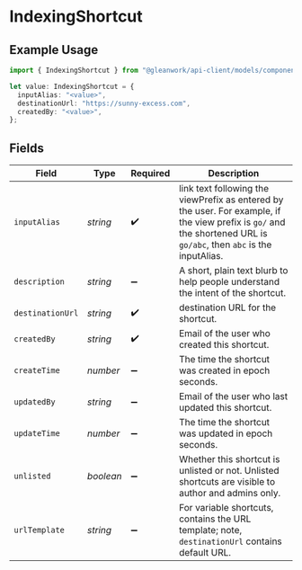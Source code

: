 # IndexingShortcut

## Example Usage

```typescript
import { IndexingShortcut } from "@gleanwork/api-client/models/components";

let value: IndexingShortcut = {
  inputAlias: "<value>",
  destinationUrl: "https://sunny-excess.com",
  createdBy: "<value>",
};
```

## Fields

| Field                                                                                                                                                                | Type                                                                                                                                                                 | Required                                                                                                                                                             | Description                                                                                                                                                          |
| -------------------------------------------------------------------------------------------------------------------------------------------------------------------- | -------------------------------------------------------------------------------------------------------------------------------------------------------------------- | -------------------------------------------------------------------------------------------------------------------------------------------------------------------- | -------------------------------------------------------------------------------------------------------------------------------------------------------------------- |
| `inputAlias`                                                                                                                                                         | *string*                                                                                                                                                             | :heavy_check_mark:                                                                                                                                                   | link text following the viewPrefix as entered by the user. For example, if the view prefix is `go/` and the shortened URL is `go/abc`, then `abc` is the inputAlias. |
| `description`                                                                                                                                                        | *string*                                                                                                                                                             | :heavy_minus_sign:                                                                                                                                                   | A short, plain text blurb to help people understand the intent of the shortcut.                                                                                      |
| `destinationUrl`                                                                                                                                                     | *string*                                                                                                                                                             | :heavy_check_mark:                                                                                                                                                   | destination URL for the shortcut.                                                                                                                                    |
| `createdBy`                                                                                                                                                          | *string*                                                                                                                                                             | :heavy_check_mark:                                                                                                                                                   | Email of the user who created this shortcut.                                                                                                                         |
| `createTime`                                                                                                                                                         | *number*                                                                                                                                                             | :heavy_minus_sign:                                                                                                                                                   | The time the shortcut was created in epoch seconds.                                                                                                                  |
| `updatedBy`                                                                                                                                                          | *string*                                                                                                                                                             | :heavy_minus_sign:                                                                                                                                                   | Email of the user who last updated this shortcut.                                                                                                                    |
| `updateTime`                                                                                                                                                         | *number*                                                                                                                                                             | :heavy_minus_sign:                                                                                                                                                   | The time the shortcut was updated in epoch seconds.                                                                                                                  |
| `unlisted`                                                                                                                                                           | *boolean*                                                                                                                                                            | :heavy_minus_sign:                                                                                                                                                   | Whether this shortcut is unlisted or not. Unlisted shortcuts are visible to author and admins only.                                                                  |
| `urlTemplate`                                                                                                                                                        | *string*                                                                                                                                                             | :heavy_minus_sign:                                                                                                                                                   | For variable shortcuts, contains the URL template; note, `destinationUrl` contains default URL.                                                                      |
